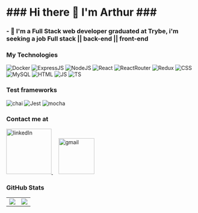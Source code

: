 <h1>### Hi there 👋 I'm Arthur ###</h1>

<h3>- 🔭 I'm a Full Stack web developer graduated at Trybe, i'm seeking a job Full stack || back-end || front-end </h3>

<h3>My Technologies</h3>

<div>
  <img src="https://img.shields.io/badge/Docker-2CA5E0?style=for-the-badge&logo=docker&logoColor=white" alt="Docker">
  <img src="https://img.shields.io/badge/Express.js-000000?style=for-the-badge&logo=express&logoColor=white" alt="ExpressJS">
  <img src="https://img.shields.io/badge/Node.js-339933?style=for-the-badge&logo=nodedotjs&logoColor=white" alt="NodeJS">
  <img src="https://img.shields.io/badge/React-20232A?style=for-the-badge&logo=react&logoColor=61DAFB" alt="React">
  <img src="https://img.shields.io/badge/React_Router-CA4245?style=for-the-badge&logo=react-router&logoColor=white" alt="ReactRouter">
  <img src="https://img.shields.io/badge/Redux-593D88?style=for-the-badge&logo=redux&logoColor=white" alt="Redux">
  <img src="https://img.shields.io/badge/CSS3-1572B6?style=for-the-badge&logo=css3&logoColor=white" alt="CSS">
  <img src="https://img.shields.io/badge/MySQL-005C84?style=for-the-badge&logo=mysql&logoColor=white" alt="MySQL">
  <img src="https://img.shields.io/badge/HTML5-E34F26?style=for-the-badge&logo=html5&logoColor=white" alt="HTML">
  <img src="https://img.shields.io/badge/JavaScript-323330?style=for-the-badge&logo=javascript&logoColor=F7DF1E" alt="JS">
  <img src="https://img.shields.io/badge/TypeScript-007ACC?style=for-the-badge&logo=typescript&logoColor=white" alt="TS">
</div>

<h3>Test frameworks</h3>

<div>
  <img src="https://img.shields.io/badge/chai-A30701?style=for-the-badge&logo=chai&logoColor=white" alt="chai">
  <img src="https://img.shields.io/badge/Jest-C21325?style=for-the-badge&logo=jest&logoColor=white" alt="Jest">
  <img src="https://img.shields.io/badge/Mocha-8D6748?style=for-the-badge&logo=Mocha&logoColor=white" alt="mocha">
</div>


<h3>Contact me at</h3>

<a style="margin-right: 15px;" href="https://www.linkedin.com/in/arthur-oldenburg/" target="_blank">
  <img width="120px" alt="linkedIn" src="https://img.shields.io/badge/LinkedIn-0077B5?style=for-the-badge&logo=linkedin&logoColor=white" />
</a>

<a style="margin-right: 15px;" href="mailto:oldenburgarthurmurilo@gmail.com" target="_blank">
  <img width="95px" alt="gmail" src="https://img.shields.io/badge/Gmail-D14836?style=for-the-badge&logo=gmail&logoColor=white" />
</a>

<h3>GitHub Stats</h3>
<table>
<tr><td>
<a href="https://github.com/arthuroldenburg/github-readme-stats" rel="noopener noreferrer" target="_blank">
    <img align="center" src="https://github-readme-stats.vercel.app/api?username=arthuroldenburg&show_icons=true&theme=blue-green" />
  </a>
</td><td>
  <a href="https://github.com/arthuroldenburg/github-readme-stats" rel="noopener noreferrer" target="_blank" target="_blank">
    <img align="center" style=plastic&logo=appveyor src="https://github-readme-stats.vercel.app/api/top-langs/?username=arthuroldenburg&layout=compact&theme=blue-green" />
  </a>
</td></tr>
</table>
